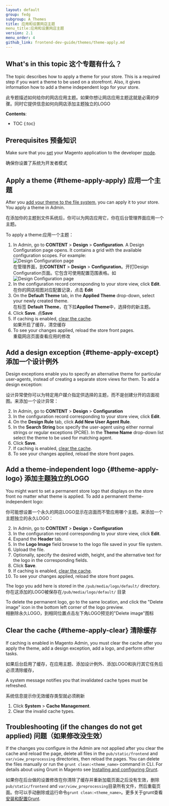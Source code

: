 ```yaml
---
layout: default
group: fedg
subgroup: A_Themes
title: 应用和设置网店主题
menu_title:应用和设置网店主题
version: 2.1
menu_order: 4
github_link: frontend-dev-guide/themes/theme-apply.md
---
```


<h2 id="theme-apply-overview">What's in this topic 这个专题有什么？</h2>

The topic describes how to apply a theme for your store. This is a required step if you want a theme to be used on a storefront. 
Also, it gives information how to add a theme independent logo for your store.

此专题描述如何给你的网店应用主题。如果你想让网店应用主题这就是必需的步骤。同时它提供信息如何向网店添加主题独立的LOGO

**Contents**:

* TOC
{:toc}


## Prerequisites 预备知识

Make sure that you [set](#{{site.gdeurl21}}config-guide/cli/config-cli-subcommands-mode.html) your Magento application to the developer [mode]({{site.gdeurl21}}config-guide/bootstrap/magento-modes.html).

确保你设置了系统为开发者模式

## Apply a theme {#theme-apply-apply} 应用一个主题
After you <a href="{{site.gdeurl21}}frontend-dev-guide/themes/theme-create.html">add your theme to the file system</a>, you can apply it to your store. You apply a theme in Admin.

在添加你的主题到文件系统后，你可以为网店应用它，你在后台管理界面应用一个主题。

To apply a theme:应用一个主题：

1. In Admin, go to **CONTENT** > **Design** > **Configuration**. A Design Configuration page opens. It contains a grid with the available configuration scopes. For example: <br><img src="{{site.baseurl}}common/images/design_conf1.png" alt="Design Configuration page"><br/>
在管理界面，到**CONTENT** > **Design** > **Configuration**。开打Design Configuration页面。它包含可使用配置范围表格。如<br><img src="{{site.baseurl}}common/images/design_conf1.png" alt="Design Configuration page">
2. In the configuration record corresponding to your store view, click **Edit**.<br/>
在你的网店视图对应配置记录，点击 **Edit**
4. On the **Default Theme** tab, in the **Applied Theme** drop-down, select your newly created theme.<br/>在标签 **Default Theme**，在下拉**Applied Theme**中，选择你的新主题。
5. Click **Save**. 点**Save**
6. If caching is enabled, <a href="#theme-apply-clear">clear the cache</a>. <br/>如果开启了缓存，清空缓存 
6. To see your changes applied, reload the store front pages.<br>重载网店页面查看应用的修改


## Add a design exception {#theme-apply-except} 添加一个设计例外
Design exceptions enable you to specify an alternative theme for particular user-agents, instead of creating a separate store views for them.
To add a design exception:

设计异常使你可以为特定用户媒介指定供选择的主题，而不是创建分开的店面视图。来添加一个设计异常：


2. In Admin, go to **CONTENT** > **Design** > **Configuration**
2. In the configuration record corresponding to your store view, click **Edit**. 
4. On the **Design Rule** tab, click **Add New User Agent Rule**.
5. In the **Search String** box specify the user-agent using either normal strings or regular exceptions (PCRE). In the **Theme Name** drop-down list select the theme to be used for matching agent.
6. Click **Save**.
7. If caching is enabled, <a href="#theme-apply-clear">clear the cache</a>. 
6. To see your changes applied, reload the store front pages.


## Add a theme-independent logo {#theme-apply-logo} 添加主题独立的LOGO
You might want to set a permanent store logo that displays on the store front no matter what theme is applied.
To add a permanent theme-independent logo:

你可能想设置一个永久的网店LOGO显示在店面而不管应用哪个主题。来添加一个主题独立的永久LOGO：

2. In Admin, go to **CONTENT** > **Design** > **Configuration**
2. In the configuration record corresponding to your store view, click **Edit**. 
3. Expand the **Header** tab.
4. In the **Logo Image** field browse to the logo file saved in your file system.
6. Upload the file.
5. Optionally, specify the desired width, height, and the alternative text for the logo in the corresponding fields.
7. Click **Save**.
7. If caching is enabled, <a href="#theme-apply-clear">clear the cache</a>. 
8. To see your changes applied, reload the store front pages.

The logo you add here is stored in the `/pub/media/logo/default/` directory.
你在这添加的LOGO被保存在`/pub/media/logo/default/` 目录

<div class="bs-callout bs-callout-warning" id="warning">
  <p>To delete the permanent logo, go to the same location, and click the "Delete image" icon in the bottom left corner of the logo preview.<br>相删除永久LOGO，到相同位置点击左下角LOGO预览的"Delete image"图标</p>
</div>

## Clear the cache {#theme-apply-clear} 清除缓存
If caching is enabled in Magento Admin, you must clear the cache after you apply the theme, add a design exception, add a logo, and perform other tasks.

如果后台启用了缓存，在应用主题、添加设计例外、添加LOGO和执行其它任务后必须清除缓存，

A system message notifies you that invalidated cache types must be refreshed.

系统信息提示你无效缓存类型就必须刷新

1.	Click **System** > **Cache Management**.
2.	Clear the invalid cache types.

## Troubleshooting (if the changes do not get applied) 问题（如果修改没生效）

If the changes you configure in the Admin are not applied after you clear the cache and reload the page, delete all files in the `pub/static/frontend` and `var/view_preprocessing` directories, then reload the pages. You can delete the files manually or run the `grunt clean:<theme_name>` command in CLI. For details about using Grunt in Magento see [Installing and configuring Grunt]({{site.gdeurl21}}frontend-dev-guide/css-topics/css_debug.html#grunt_prereq).

如果你在后台做的设置修改在你清除了缓存并重新加载页面之后没有生效，删除`pub/static/frontend` and `var/view_preprocessing`目录所有文件，然后重载页面。你可以手动删除或运行命令`grunt clean:<theme_name>`。更多关于grunt查看[安装和配置Grunt]({{site.gdeurl21}}frontend-dev-guide/css-topics/css_debug.html#grunt_prereq).


